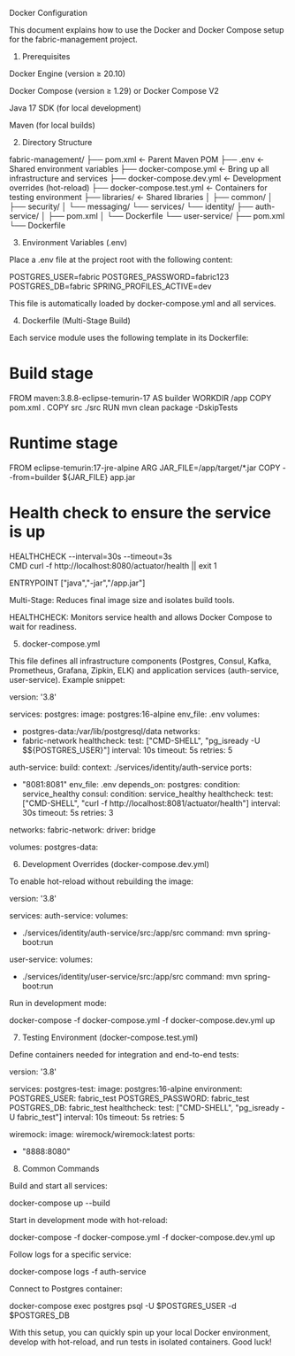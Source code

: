 Docker Configuration

This document explains how to use the Docker and Docker Compose setup for the fabric-management project.

1. Prerequisites

Docker Engine (version ≥ 20.10)

Docker Compose (version ≥ 1.29) or Docker Compose V2

Java 17 SDK (for local development)

Maven (for local builds)

2. Directory Structure

fabric-management/
├── pom.xml                          ← Parent Maven POM
├── .env                             ← Shared environment variables
├── docker-compose.yml              ← Bring up all infrastructure and services
├── docker-compose.dev.yml          ← Development overrides (hot-reload)
├── docker-compose.test.yml         ← Containers for testing environment
├── libraries/                       ← Shared libraries
│   ├── common/
│   ├── security/
│   └── messaging/
└── services/
└── identity/
├── auth-service/
│   ├── pom.xml
│   └── Dockerfile
└── user-service/
├── pom.xml
└── Dockerfile

3. Environment Variables (.env)

Place a .env file at the project root with the following content:

POSTGRES_USER=fabric
POSTGRES_PASSWORD=fabric123
POSTGRES_DB=fabric
SPRING_PROFILES_ACTIVE=dev

This file is automatically loaded by docker-compose.yml and all services.

4. Dockerfile (Multi-Stage Build)

Each service module uses the following template in its Dockerfile:

# Build stage
FROM maven:3.8.8-eclipse-temurin-17 AS builder
WORKDIR /app
COPY pom.xml .
COPY src ./src
RUN mvn clean package -DskipTests

# Runtime stage
FROM eclipse-temurin:17-jre-alpine
ARG JAR_FILE=/app/target/*.jar
COPY --from=builder ${JAR_FILE} app.jar

# Health check to ensure the service is up
HEALTHCHECK --interval=30s --timeout=3s \
CMD curl -f http://localhost:8080/actuator/health || exit 1

ENTRYPOINT ["java","-jar","/app.jar"]

Multi-Stage: Reduces final image size and isolates build tools.

HEALTHCHECK: Monitors service health and allows Docker Compose to wait for readiness.

5. docker-compose.yml

This file defines all infrastructure components (Postgres, Consul, Kafka, Prometheus, Grafana, Zipkin, ELK) and application services (auth-service, user-service). Example snippet:

version: '3.8'

services:
postgres:
image: postgres:16-alpine
env_file: .env
volumes:
- postgres-data:/var/lib/postgresql/data
networks:
- fabric-network
healthcheck:
test: ["CMD-SHELL", "pg_isready -U $${POSTGRES_USER}"]
interval: 10s
timeout: 5s
retries: 5

auth-service:
build:
context: ./services/identity/auth-service
ports:
- "8081:8081"
env_file: .env
depends_on:
postgres:
condition: service_healthy
consul:
condition: service_healthy
healthcheck:
test: ["CMD-SHELL", "curl -f http://localhost:8081/actuator/health"]
      interval: 30s
timeout: 5s
retries: 3

networks:
fabric-network:
driver: bridge

volumes:
postgres-data:

6. Development Overrides (docker-compose.dev.yml)

To enable hot-reload without rebuilding the image:

version: '3.8'

services:
auth-service:
volumes:
- ./services/identity/auth-service/src:/app/src
command: mvn spring-boot:run

user-service:
volumes:
- ./services/identity/user-service/src:/app/src
command: mvn spring-boot:run

Run in development mode:

docker-compose -f docker-compose.yml -f docker-compose.dev.yml up

7. Testing Environment (docker-compose.test.yml)

Define containers needed for integration and end-to-end tests:

version: '3.8'

services:
postgres-test:
image: postgres:16-alpine
environment:
POSTGRES_USER: fabric_test
POSTGRES_PASSWORD: fabric_test
POSTGRES_DB: fabric_test
healthcheck:
test: ["CMD-SHELL", "pg_isready -U fabric_test"]
interval: 10s
timeout: 5s
retries: 5

wiremock:
image: wiremock/wiremock:latest
ports:
- "8888:8080"

8. Common Commands

Build and start all services:

docker-compose up --build

Start in development mode with hot-reload:

docker-compose -f docker-compose.yml -f docker-compose.dev.yml up

Follow logs for a specific service:

docker-compose logs -f auth-service

Connect to Postgres container:

docker-compose exec postgres psql -U $POSTGRES_USER -d $POSTGRES_DB

With this setup, you can quickly spin up your local Docker environment, develop with hot-reload, and run tests in isolated containers. Good luck!